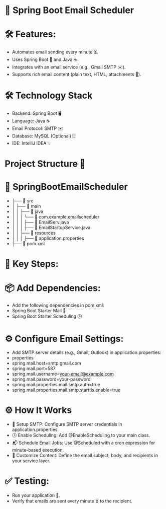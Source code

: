 # 📧 Spring Boot Email Scheduler

# 🛠️ Features:
  
- Automates email sending every minute ⏳.
- Uses Spring Boot 🐾 and Java ☕.
- Integrates with an email service (e.g., Gmail SMTP ✉️).
- Supports rich email content (plain text, HTML, attachments 📎).

# 🛠️ Technology Stack
- Backend: Spring Boot 🖥️
- Language: Java ☕
- Email Protocol: SMTP ✉️
- Database: MySQL (Optional) 🗄️
- IDE: IntelliJ IDEA 💡

# Project Structure 📂
# 📁 SpringBootEmailScheduler
- ├── 📁 src
- │   ├── 📁 main
- │   │   ├── 📁 java
- │   │   │   └── 📁 com.example.emailscheduler
- │   │   │       ├── 📄 EmailServ.java
- │   │   │       ├── 📄 EmailStartupService.java
- │   │   ├── 📁 resources
- │   │   │   ├── 📄 application.properties
- ├── 📄 pom.xml


# 🌟 Key Steps:
# 📦 Add Dependencies:

- Add the following dependencies in pom.xml:
- Spring Boot Starter Mail 📧
- Spring Boot Starter Scheduling 🕒

# ⚙️ Configure Email Settings:

- Add SMTP server details (e.g., Gmail, Outlook) in application.properties:
- properties
- spring.mail.host=smtp.gmail.com
- spring.mail.port=587
- spring.mail.username=your-email@example.com
- spring.mail.password=your-password
- spring.mail.properties.mail.smtp.auth=true
- spring.mail.properties.mail.smtp.starttls.enable=true

# ⚙️ How It Works
- 🔧 Setup SMTP: Configure SMTP server credentials in application.properties.
- 🕒 Enable Scheduling: Add @EnableScheduling to your main class.
- 📬 Schedule Email Jobs: Use @Scheduled with a cron expression for minute-based execution.
- 📝 Customize Content: Define the email subject, body, and recipients in your service layer.

# ✅ Testing:
- Run your application 🎯.
- Verify that emails are sent every minute ⏳ to the recipient.

